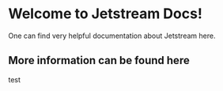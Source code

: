 # Welcome to Jetstream Docs!

One can find very helpful documentation about Jetstream here.


## More information can be found here
test
